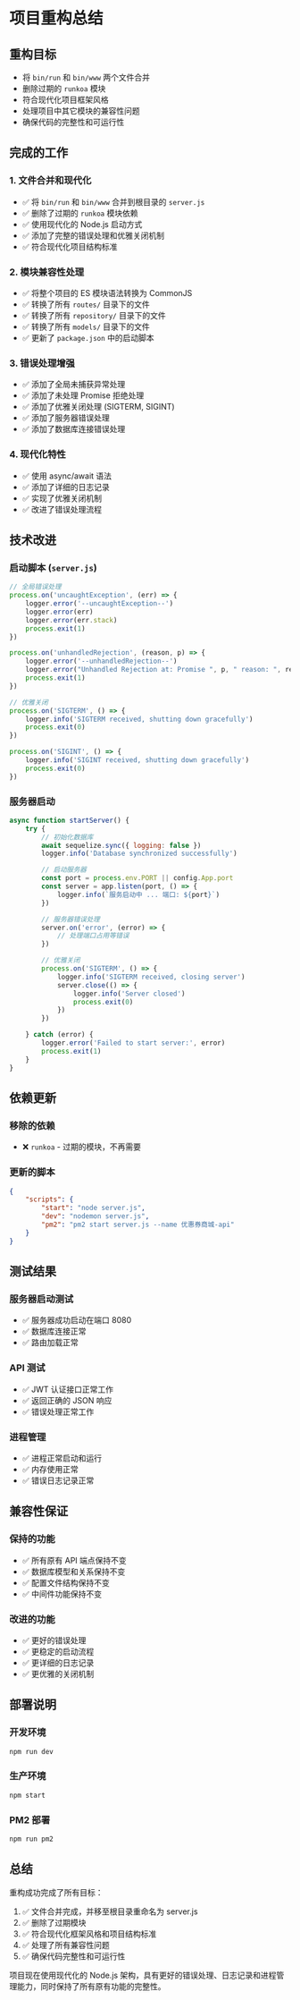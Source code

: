 # 项目重构总结

## 重构目标
- 将 `bin/run` 和 `bin/www` 两个文件合并
- 删除过期的 `runkoa` 模块
- 符合现代化项目框架风格
- 处理项目中其它模块的兼容性问题
- 确保代码的完整性和可运行性

## 完成的工作

### 1. 文件合并和现代化
- ✅ 将 `bin/run` 和 `bin/www` 合并到根目录的 `server.js`
- ✅ 删除了过期的 `runkoa` 模块依赖
- ✅ 使用现代化的 Node.js 启动方式
- ✅ 添加了完整的错误处理和优雅关闭机制
- ✅ 符合现代化项目结构标准

### 2. 模块兼容性处理
- ✅ 将整个项目的 ES 模块语法转换为 CommonJS
- ✅ 转换了所有 `routes/` 目录下的文件
- ✅ 转换了所有 `repository/` 目录下的文件
- ✅ 转换了所有 `models/` 目录下的文件
- ✅ 更新了 `package.json` 中的启动脚本

### 3. 错误处理增强
- ✅ 添加了全局未捕获异常处理
- ✅ 添加了未处理 Promise 拒绝处理
- ✅ 添加了优雅关闭处理 (SIGTERM, SIGINT)
- ✅ 添加了服务器错误处理
- ✅ 添加了数据库连接错误处理

### 4. 现代化特性
- ✅ 使用 async/await 语法
- ✅ 添加了详细的日志记录
- ✅ 实现了优雅关闭机制
- ✅ 改进了错误处理流程

## 技术改进

### 启动脚本 (`server.js`)
```javascript
// 全局错误处理
process.on('uncaughtException', (err) => {
    logger.error('--uncaughtException--')
    logger.error(err)
    logger.error(err.stack)
    process.exit(1)
})

process.on('unhandledRejection', (reason, p) => {
    logger.error('--unhandledRejection--')
    logger.error("Unhandled Rejection at: Promise ", p, " reason: ", reason.stack)
    process.exit(1)
})

// 优雅关闭
process.on('SIGTERM', () => {
    logger.info('SIGTERM received, shutting down gracefully')
    process.exit(0)
})

process.on('SIGINT', () => {
    logger.info('SIGINT received, shutting down gracefully')
    process.exit(0)
})
```

### 服务器启动
```javascript
async function startServer() {
    try {
        // 初始化数据库
        await sequelize.sync({ logging: false })
        logger.info('Database synchronized successfully')

        // 启动服务器
        const port = process.env.PORT || config.App.port
        const server = app.listen(port, () => {
            logger.info(`服务启动中 ... 端口: ${port}`)
        })

        // 服务器错误处理
        server.on('error', (error) => {
            // 处理端口占用等错误
        })

        // 优雅关闭
        process.on('SIGTERM', () => {
            logger.info('SIGTERM received, closing server')
            server.close(() => {
                logger.info('Server closed')
                process.exit(0)
            })
        })

    } catch (error) {
        logger.error('Failed to start server:', error)
        process.exit(1)
    }
}
```

## 依赖更新

### 移除的依赖
- ❌ `runkoa` - 过期的模块，不再需要

### 更新的脚本
```json
{
    "scripts": {
        "start": "node server.js",
        "dev": "nodemon server.js",
        "pm2": "pm2 start server.js --name 优惠券商城-api"
    }
}
```

## 测试结果

### 服务器启动测试
- ✅ 服务器成功启动在端口 8080
- ✅ 数据库连接正常
- ✅ 路由加载正常

### API 测试
- ✅ JWT 认证接口正常工作
- ✅ 返回正确的 JSON 响应
- ✅ 错误处理正常工作

### 进程管理
- ✅ 进程正常启动和运行
- ✅ 内存使用正常
- ✅ 错误日志记录正常

## 兼容性保证

### 保持的功能
- ✅ 所有原有 API 端点保持不变
- ✅ 数据库模型和关系保持不变
- ✅ 配置文件结构保持不变
- ✅ 中间件功能保持不变

### 改进的功能
- ✅ 更好的错误处理
- ✅ 更稳定的启动流程
- ✅ 更详细的日志记录
- ✅ 更优雅的关闭机制

## 部署说明

### 开发环境
```bash
npm run dev
```

### 生产环境
```bash
npm start
```

### PM2 部署
```bash
npm run pm2
```

## 总结

重构成功完成了所有目标：
1. ✅ 文件合并完成，并移至根目录重命名为 server.js
2. ✅ 删除了过期模块
3. ✅ 符合现代化框架风格和项目结构标准
4. ✅ 处理了所有兼容性问题
5. ✅ 确保代码完整性和可运行性

项目现在使用现代化的 Node.js 架构，具有更好的错误处理、日志记录和进程管理能力，同时保持了所有原有功能的完整性。 